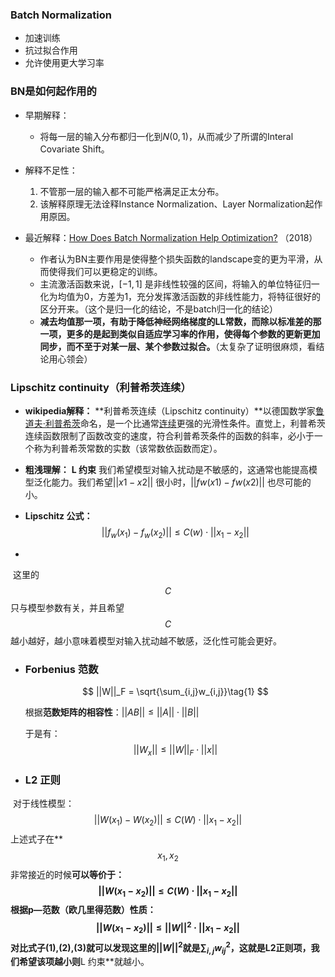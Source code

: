 ### Batch Normalization 

- 加速训练
- 抗过拟合作用
- 允许使用更大学习率

### BN是如何起作用的

- 早期解释：

  - 将每一层的输入分布都归一化到$N(0,1 )$，从而减少了所谓的Interal Covariate Shift。
- 解释不足性：
  1. 不管那一层的输入都不可能严格满足正太分布。
  2. 该解释原理无法诠释Instance Normalization、Layer Normalization起作用原因。
- 最近解释：[How Does Batch Normalization Help Optimization?](https://arxiv.org/abs/1805.11604) （2018）
  - 作者认为BN主要作用是使得整个损失函数的landscape变的更为平滑，从而使得我们可以更稳定的训练。
  - 主流激活函数来说，$[-1,1]$ 是非线性较强的区间，将输入的单位特征归一化为均值为0，方差为1，充分发挥激活函数的非线性能力，将特征很好的区分开来。（这个是归一化的结论，不是batch归一化的结论）
  - **减去均值那一项，有助于降低神经网络梯度的LL常数，而除以标准差的那一项，更多的是起到类似自适应学习率的作用，使得每个参数的更新更加同步，而不至于对某一层、某个参数过拟合。**（太复杂了证明很麻烦，看结论用心领会）

### Lipschitz continuity（利普希茨连续）

- **wikipedia解释：** **利普希茨连续（Lipschitz continuity）**以德国数学家[鲁道夫·利普希茨](https://zh.wikipedia.org/wiki/鲁道夫·利普希茨)命名，是一个比通常[连续](https://zh.wikipedia.org/wiki/連續函數)更强的光滑性条件。直觉上，利普希茨连续函数限制了函数改变的速度，符合利普希茨条件的函数的斜率，必小于一个称为利普希茨常数的实数（该常数依函数而定）。

- **粗浅理解：** **L 约束** 我们希望模型对输入扰动是不敏感的，这通常也能提高模型泛化能力。我们希望$||x1-x2||$ 很小时，$||fw(x1)-fw(x2)||$ 也尽可能的小。

- **Lipschitz 公式：**
  $$
  ||f_w(x_1)-f_w(x_2)||\leq C(w) \cdot||x_1-x_2||
  $$
  
- 

​	   这里的$$C$$ 只与模型参数有关，并且希望$$C$$越小越好，越小意味着模型对输入扰动越不敏感，泛化性可能会更好。

- ### Forbenius 范数

  $$
  ||W||_F = \sqrt{\sum_{i,j}w_{i,j}}\tag{1}
  $$

  根据**范数矩阵的相容性**：$||AB||\leq ||A||\cdot||B||$	

  于是有：
  $$
  ||W_x||\leq||W||_F \cdot||x||\tag{2}
  $$

- ### L2 正则

​	对于线性模型：
$$
||W(x_1)-W(x_2)|| \leq C(W)\cdot ||x_1-x_2||
$$
​	上述式子在**$$x_1,x_2$$ 非常接近的时候**可以等价于：
$$
||W(x_1-x_2)||\leq C(W)\cdot||x_1-x_2||
$$
​	根据p—范数（欧几里得范数）性质：
$$
||W(x_1-x_2)||\leq {||W||}^2\cdot||x_1-x_2||\tag{3}
$$
​	对比式子(1),(2),(3)就可以发现这里的$||W||^2$就是$\sum_{i,j}w_{ij}^2$，这就是L2正则项，我们希望该项越小则**L 约束**就越小。
